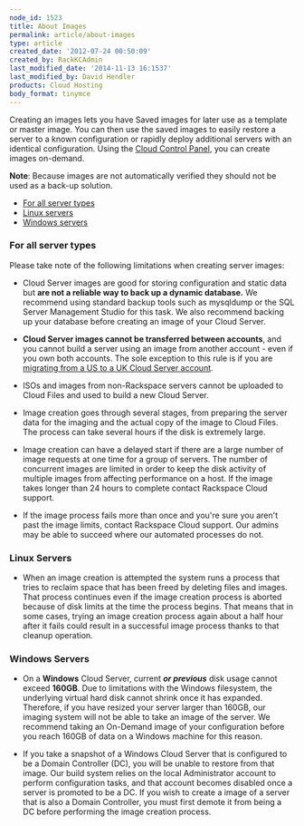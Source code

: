 ```yaml
---
node_id: 1523
title: About Images
permalink: article/about-images
type: article
created_date: '2012-07-24 00:50:09'
created_by: RackKCAdmin
last_modified_date: '2014-11-13 16:1537'
last_modified_by: David Hendler
products: Cloud Hosting
body_format: tinymce
---
```


Creating an images lets you have Saved images for later use as a
template or master image. You can then use the saved images to easily
restore a server to a known configuration or rapidly deploy additional
servers with an identical configuration. Using the [Cloud Control
Panel](http://mycloud.rackspace.com), you can create images on-demand.

**Note**: Because images are not automatically verified they should not
be used as a back-up solution.

-   [For all server types](#all)
-   [Linux servers](#linux)
-   [Windows servers](#windows)

 

### For all server types

Please take note of the following limitations when creating server
images:

-   Cloud Server images are good for storing configuration and static
    data but **are not a reliable way to back up a dynamic
    database.** We recommend using standard backup tools such as
    mysqldump or the SQL Server Management Studio for this task. We also
    recommend backing up your database before creating an image of your
    Cloud Server.

-   **Cloud Server images cannot be transferred between accounts**, and
    you cannot build a server using an image from another account - even
    if you own both accounts. The sole exception to this rule is if you
    are [migrating from a US to a UK Cloud Server
    account](http://www.rackspace.com/knowledge_center/index.php/US_to_UK_Migration_FAQ).

-   ISOs and images from non-Rackspace servers cannot be uploaded to
    Cloud Files and used to build a new Cloud Server. 

-   Image creation goes through several stages, from preparing the
    server data for the imaging and the actual copy of the image to
    Cloud Files. The process can take several hours if the disk is
    extremely large.

-   Image creation can have a delayed start if there are a large number
    of image requests at one time for a group of servers. The number of
    concurrent images are limited in order to keep the disk activity of
    multiple images from affecting performance on a host. If the image
    takes longer than 24 hours to complete contact Rackspace Cloud
    support.

-   If the image process fails more than once and you're sure you aren't
    past the image limits, contact Rackspace Cloud support. Our admins
    may be able to succeed where our automated processes do not.

### Linux Servers

-   When an image creation is attempted the system runs a process that
    tries to reclaim space that has been freed by deleting files and
    images. That process continues even if the image creation process is
    aborted because of disk limits at the time the process begins. That
    means that in some cases, trying an image creation process again
    about a half hour after it fails could result in a successful image
    process thanks to that cleanup operation.

### Windows Servers

-   On a **Windows** Cloud Server, current ***or previous*** disk usage
    cannot exceed **160GB**. Due to limitations with the Windows
    filesystem, the underlying virtual hard disk cannot shrink once it
    has expanded. Therefore, if you have resized your server larger than
    160GB, our imaging system will not be able to take an image of the
    server. We recommend taking an On-Demand image of your configuration
    before you reach 160GB of data on a Windows machine for this reason.

-   If you take a snapshot of a Windows Cloud Server that is configured
    to be a Domain Controller (DC), you will be unable to restore from
    that image. Our build system relies on the local Administrator
    account to perform configuration tasks, and that account becomes
    disabled once a server is promoted to be a DC. If you wish to create
    a image of a server that is also a Domain Controller, you must first
    demote it from being a DC before performing the image creation
    process.


